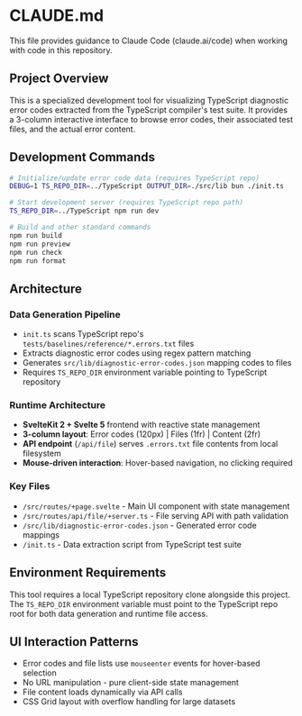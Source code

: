 # CLAUDE.md

This file provides guidance to Claude Code (claude.ai/code) when working with code in this repository.

## Project Overview

This is a specialized development tool for visualizing TypeScript diagnostic error codes extracted from the TypeScript compiler's test suite. It provides a 3-column interactive interface to browse error codes, their associated test files, and the actual error content.

## Development Commands

```bash
# Initialize/update error code data (requires TypeScript repo)
DEBUG=1 TS_REPO_DIR=../TypeScript OUTPUT_DIR=./src/lib bun ./init.ts

# Start development server (requires TypeScript repo path)
TS_REPO_DIR=../TypeScript npm run dev

# Build and other standard commands
npm run build
npm run preview
npm run check
npm run format
```

## Architecture

### Data Generation Pipeline
- `init.ts` scans TypeScript repo's `tests/baselines/reference/*.errors.txt` files
- Extracts diagnostic error codes using regex pattern matching
- Generates `src/lib/diagnostic-error-codes.json` mapping codes to files
- Requires `TS_REPO_DIR` environment variable pointing to TypeScript repository

### Runtime Architecture
- **SvelteKit 2 + Svelte 5** frontend with reactive state management
- **3-column layout**: Error codes (120px) | Files (1fr) | Content (2fr)
- **API endpoint** (`/api/file`) serves `.errors.txt` file contents from local filesystem
- **Mouse-driven interaction**: Hover-based navigation, no clicking required

### Key Files
- `/src/routes/+page.svelte` - Main UI component with state management
- `/src/routes/api/file/+server.ts` - File serving API with path validation
- `/src/lib/diagnostic-error-codes.json` - Generated error code mappings
- `/init.ts` - Data extraction script from TypeScript test suite

## Environment Requirements

This tool requires a local TypeScript repository clone alongside this project. The `TS_REPO_DIR` environment variable must point to the TypeScript repo root for both data generation and runtime file access.

## UI Interaction Patterns

- Error codes and file lists use `mouseenter` events for hover-based selection
- No URL manipulation - pure client-side state management
- File content loads dynamically via API calls
- CSS Grid layout with overflow handling for large datasets